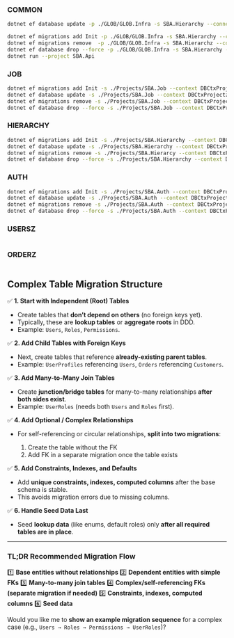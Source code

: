 ### COMMON
```bash
dotnet ef database update -p ./GLOB/GLOB.Infra -s SBA.Hierarchy --connection "Server=.;Database=Hierarchy;User Id=sa;Password=P@55w0rd!123;Encrypt=false;TrustServerCertificate=True;"

dotnet ef migrations add Init -p ./GLOB/GLOB.Infra -s SBA.Hierarchy --context DBCtxInfra
dotnet ef migrations remove  -p ./GLOB/GLOB.Infra -s SBA.Hierarchz --context DBCtxInfra
dotnet ef database drop --force -p ./GLOB/GLOB.Infra -s SBA.Hierarchy --context DBCtxInfra
dotnet run --project SBA.Api
```
### JOB
```bash
dotnet ef migrations add Init -s ./Projects/SBA.Job --context DBCtxProjectz
dotnet ef database update -s ./Projects/SBA.Job --context DBCtxProjectz
dotnet ef migrations remove -s ./Projects/SBA.Job --context DBCtxProjectz
dotnet ef database drop --force -s ./Projects/SBA.Job --context DBCtxProjectz
```
### HIERARCHY
```bash
dotnet ef migrations add Init -s ./Projects/SBA.Hierarchy --context DBCtxProjectz
dotnet ef database update -s ./Projects/SBA.Hierarchy --context DBCtxProjectz
dotnet ef migrations remove -s ./Projects/SBA.Hierarcy --context DBCtxProjectz
dotnet ef database drop --force -s ./Projects/SBA.Hierarchy --context DBCtxProjectz
```
### AUTH
```bash
dotnet ef migrations add Init -s ./Projects/SBA.Auth --context DBCtxProjectz
dotnet ef database update -s ./Projects/SBA.Auth --context DBCtxProjectz
dotnet ef migrations remove -s ./Projects/SBA.Auth --context DBCtxProjectz
dotnet ef database drop --force -s ./Projects/SBA.Auth --context DBCtxProjectz
```

### USERSZ
```bash

```
### ORDERZ
```bash

```

## Complex Table Migration Structure

✅ **1. Start with Independent (Root) Tables**

* Create tables that **don’t depend on others** (no foreign keys yet).
* Typically, these are **lookup tables** or **aggregate roots** in DDD.
* Example: `Users`, `Roles`, `Permissions`.

✅ **2. Add Child Tables with Foreign Keys**

* Next, create tables that reference **already-existing parent tables**.
* Example: `UserProfiles` referencing `Users`, `Orders` referencing `Customers`.

✅ **3. Add Many-to-Many Join Tables**

* Create **junction/bridge tables** for many-to-many relationships **after both sides exist**.
* Example: `UserRoles` (needs both `Users` and `Roles` first).

✅ **4. Add Optional / Complex Relationships**

* For self-referencing or circular relationships, **split into two migrations**:

  1. Create the table without the FK
  2. Add FK in a separate migration once the table exists

✅ **5. Add Constraints, Indexes, and Defaults**

* Add **unique constraints, indexes, computed columns** after the base schema is stable.
* This avoids migration errors due to missing columns.

✅ **6. Handle Seed Data Last**

* Seed **lookup data** (like enums, default roles) only **after all required tables are in place**.

---

### TL;DR Recommended Migration Flow

1️⃣ **Base entities without relationships**
2️⃣ **Dependent entities with simple FKs**
3️⃣ **Many-to-many join tables**
4️⃣ **Complex/self-referencing FKs (separate migration if needed)**
5️⃣ **Constraints, indexes, computed columns**
6️⃣ **Seed data**

Would you like me to **show an example migration sequence** for a complex case (e.g., `Users → Roles → Permissions → UserRoles`)?
